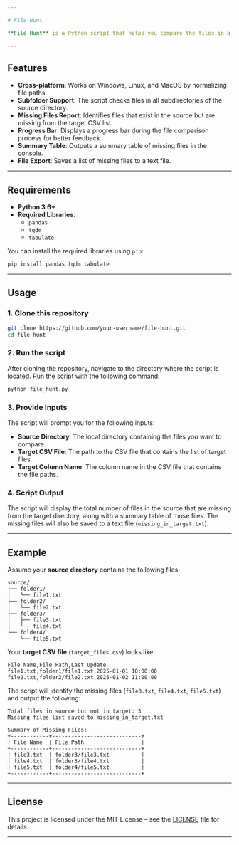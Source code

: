 ```yaml
---

# File-Hunt

**File-Hunt** is a Python script that helps you compare the files in a **source directory** with those listed in a **target CSV file**. It identifies files that exist in the source directory but do not appear in the target file list, even across multiple subfolders.

---
```


## Features

- **Cross-platform**: Works on Windows, Linux, and MacOS by normalizing file paths.
- **Subfolder Support**: The script checks files in all subdirectories of the source directory.
- **Missing Files Report**: Identifies files that exist in the source but are missing from the target CSV list.
- **Progress Bar**: Displays a progress bar during the file comparison process for better feedback.
- **Summary Table**: Outputs a summary table of missing files in the console.
- **File Export**: Saves a list of missing files to a text file.

---

## Requirements

- **Python 3.6+**
- **Required Libraries**:
  - `pandas`
  - `tqdm`
  - `tabulate`

You can install the required libraries using `pip`:

```bash
pip install pandas tqdm tabulate
```

---

## Usage

### 1. Clone this repository

```bash
git clone https://github.com/your-username/file-hunt.git
cd file-hunt
```

### 2. Run the script

After cloning the repository, navigate to the directory where the script is located. Run the script with the following command:

```bash
python file_hunt.py
```

### 3. Provide Inputs

The script will prompt you for the following inputs:

- **Source Directory**: The local directory containing the files you want to compare.
- **Target CSV File**: The path to the CSV file that contains the list of target files.
- **Target Column Name**: The column name in the CSV file that contains the file paths.

### 4. Script Output

The script will display the total number of files in the source that are missing from the target directory, along with a summary table of those files. The missing files will also be saved to a text file (`missing_in_target.txt`).

---

## Example

Assume your **source directory** contains the following files:

```
source/
├── folder1/
│   └── file1.txt
├── folder2/
│   └── file2.txt
├── folder3/
│   ├── file3.txt
│   └── file4.txt
└── folder4/
    └── file5.txt
```

Your **target CSV file** (`target_files.csv`) looks like:

```
File Name,File Path,Last Update
file1.txt,folder1/file1.txt,2025-01-01 10:00:00
file2.txt,folder2/file2.txt,2025-01-02 11:00:00
```

The script will identify the missing files (`file3.txt`, `file4.txt`, `file5.txt`) and output the following:

```
Total files in source but not in target: 3
Missing files list saved to missing_in_target.txt

Summary of Missing Files:
+------------+----------------------------+
| File Name  | File Path                  |
+------------+----------------------------+
| file3.txt  | folder3/file3.txt          |
| file4.txt  | folder3/file4.txt          |
| file5.txt  | folder4/file5.txt          |
+------------+----------------------------+
```

---

## License

This project is licensed under the MIT License – see the [LICENSE](LICENSE) file for details.

---
